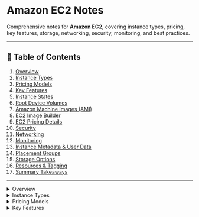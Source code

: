 # Amazon EC2 Notes


Comprehensive notes for **Amazon EC2**, covering instance types, pricing, key features, storage, networking, security, monitoring, and best practices.


---


## 📖 Table of Contents


1. [Overview](#overview)
2. [Instance Types](#instance-types)
3. [Pricing Models](#pricing-models)
4. [Key Features](#key-features)
5. [Instance States](#instance-states)
6. [Root Device Volumes](#root-device-volumes)
7. [Amazon Machine Images (AMI)](#amazon-machine-images-ami)
8. [EC2 Image Builder](#ec2-image-builder)
9. [EC2 Pricing Details](#ec2-pricing-details)
10. [Security](#security)
11. [Networking](#networking)
12. [Monitoring](#monitoring)
13. [Instance Metadata & User Data](#instance-metadata--user-data)
14. [Placement Groups](#placement-groups)
15. [Storage Options](#storage-options)
16. [Resources & Tagging](#resources--tagging)
17. [Summary Takeaways](#summary-takeaways)


---


<details>
<summary>Overview</summary>


Amazon Elastic Compute Cloud (EC2) provides secure, resizable compute capacity in the cloud. You can provision Linux-based, Windows-based, or Mac-based virtual servers.


**Limits:**
- On-Demand Instances: Limited by your vCPU-based On-Demand limit.
- Reserved Instances: Max 20 per account.
- Spot Instances: Limited by dynamic Spot limit per region.
- New AWS accounts may have lower default limits.


</details>


<details>
<summary>Instance Types</summary>


| Type | Examples | Use Case |
| --- | --- | --- |
| General Purpose | M7g, T4g, M7i, T3, M7a, M7gd | Balanced compute, memory, networking (e.g., web servers) |
| Compute Optimized | C7g, C7i, C7a, C7gd | CPU-intensive tasks (e.g., batch processing, ML) |
| Memory Optimized | R7iz, X2idn, X2iedn, R7a, R7g, U7i, I7i, I7ie | Large in-memory datasets, databases, real-time processing |
| Accelerated Computing | P4d, G5, VT1, P5en, Trn2 | GPU-intensive workloads, HPC, ML |
| Storage Optimized | Im4gn, Is4gen, I4i | High-frequency local storage access, OLTP, data warehousing |


**Naming Convention:** Instance class (M) + generation (5) + size (2xlarge)


</details>


<details>
<summary>Pricing Models</summary>


| Model | Description |
| --- | --- |
| On-Demand | Pay per second, no long-term commitment |
| Reserved Instances | 1–3 year term, capacity reservation, discounts available |
| Savings Plans | 1–3 year commitment, discount based on committed spend |
| Spot Instances | Up to 90% discount, can be interrupted |
| Dedicated Hosts | Physical servers for your use |
| Dedicated Instances | Single-tenant hardware |
| Capacity Reservations | Reserve EC2 capacity for any duration |


**Analogy:**
- On-Demand: Pay full price as you go
- Reserved: Plan ahead, get discount
- Savings Plan: Commit monthly spend
- Spot: Last-minute discounted capacity
- Dedicated Host: Entire building
- Capacity Reservation: Book a room you may/may not use


</details>


<details>
<summary>Key Features</summary>


- **Nitro System:** Enhanced security & performance, near bare-metal speed.
- **Elastic Fabric Adapter (EFA):** Low-latency network for HPC/ML workloads.
- **Capacity Blocks for ML:** Reserved GPU capacity for specific durations.
- **EC2 Instance Connect:** Browser-based SSH access.
- **EC2 Fleet / Spot Fleet:** Combine On-Demand, Reserved, Spot instances.
- **Best Practices:**
- Use IMDSv2 for metadata access
- Enable Detailed Monitoring for <1-min metrics
- Use Placement Groups (Cluster, Spread, Partition)
- EC2 Auto Scaling for elasticity & HA
| Instances | AZ | Instance ID tied to region |

